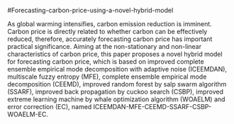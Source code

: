 #Forecasting-carbon-price-using-a-novel-hybrid-model

As global warming intensifies, carbon emission reduction is imminent. Carbon price is directly related to whether carbon can be effectively reduced, therefore, accurately forecasting carbon price has important practical significance. Aiming at the non-stationary and non-linear characteristics of carbon price, this paper proposes a novel hybrid model for forecasting carbon price, which is based on improved complete ensemble empirical mode decomposition with adaptive noise (ICEEMDAN), multiscale fuzzy entropy (MFE), complete ensemble empirical mode decomposition (CEEMD), improved random forest by salp swarm algorithm (SSARF), improved back propagation by cuckoo search (CSBP), improved extreme learning machine by whale optimization algorithm (WOAELM) and error correction (EC), named ICEEMDAN-MFE-CEEMD-SSARF-CSBP-WOAELM-EC.

